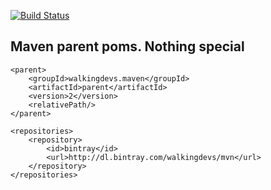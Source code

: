 [![Build Status](https://travis-ci.org/walkingdevs/parent.svg?branch=master)](https://travis-ci.org/walkingdevs/parent)

## Maven parent poms. Nothing special

    <parent>
        <groupId>walkingdevs.maven</groupId>
        <artifactId>parent</artifactId>
        <version>2</version>
        <relativePath/>
    </parent>

    <repositories>
        <repository>
            <id>bintray</id>
            <url>http://dl.bintray.com/walkingdevs/mvn</url>
        </repository>
    </repositories>